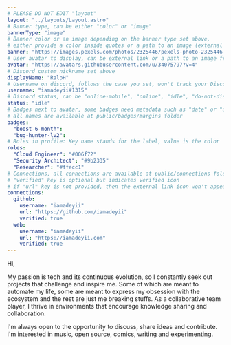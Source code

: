 ```yaml
---
# PLEASE DO NOT EDIT "layout"
layout: "../layouts/Layout.astro"
# Banner type, can be either "color" or "image"
bannerType: "image"
# Banner color or an image depending on the banner type set above,
# either provide a color inside quotes or a path to an image (external links are supported)
banner: "https://images.pexels.com/photos/2325446/pexels-photo-2325446.jpeg?auto=compress&cs=tinysrgb&w=1260&h=750&dpr=2"
# User avatar to display, can be external link or a path to an image from public folder
avatar: "https://avatars.githubusercontent.com/u/34075797?v=4"
# Discord custom nickname set above
displayName: "RalpH"
# Username on discord, follows the case you set, won't track your Discord account
username: "iamadeyii#1315"
# Discord status, can be "online-mobile", "online", "idle", "do-not-disturb", "invisible" or "streaming"
status: "idle"
# Badges next to avatar, some badges need metadata such as "date" or "username"
# all names are available at public/badges/margins folder
badges:
  "boost-6-month":
  "bug-hunter-lv2":
# Roles in profile: Key name stands for the label, value is the color
roles:
  "Cloud Engineer": "#006f72"
  "Security Architect": "#9b2335"
  "Researcher": "#ffecc1"
# Connections, all connections are available at public/connections folder
# "verified" key is optional but indicates verified icon
# if "url" key is not provided, then the external link icon won't appear
connections:
  github:
    username: "iamadeyii"
    url: "https://github.com/iamadeyii"
    verified: true
  web:
    username: "iamadeyii"
    url: "https://iamadeyii.com"
    verified: true
---
```


<!-- Your About Me section -->

Hi, 
 
My passion is tech and its continuous evolution, so  I constantly seek out projects that challenge and inspire me. Some of which are meant to automate my life, some are meant to express my obsession with the ecosystem and the rest are just me breaking stuffs. As a collaborative team player, I thrive in environments that encourage knowledge sharing and collaboration.

I'm always open to the opportunity to discuss, share ideas and contribute. I'm interested in music, open source, comics, writing and experimenting.
